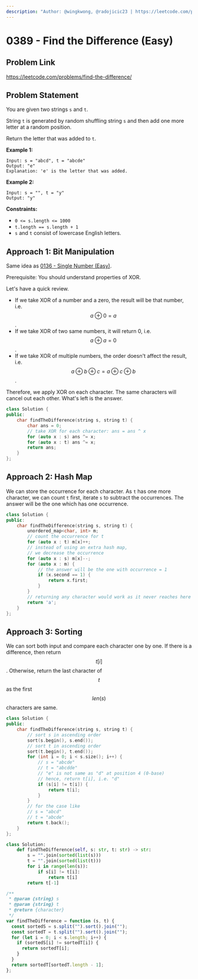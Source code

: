 ```yaml
---
description: "Author: @wingkwong, @radojicic23 | https://leetcode.com/problems/find-the-difference/"
---
```


# 0389 - Find the Difference (Easy)

## Problem Link

https://leetcode.com/problems/find-the-difference/

## Problem Statement

You are given two strings `s` and `t`.

String `t` is generated by random shuffling string `s` and then add one more letter at a random position.

Return the letter that was added to `t`.

**Example 1:**

```
Input: s = "abcd", t = "abcde"
Output: "e"
Explanation: 'e' is the letter that was added.
```

**Example 2:**

```
Input: s = "", t = "y"
Output: "y"
```

**Constraints:**

- `0 <= s.length <= 1000`
- `t.length == s.length + 1`
- `s` and `t` consist of lowercase English letters.

## Approach 1: Bit Manipulation

Same idea as [0136 - Single Number (Easy)](../0100-0199/single-number-easy).

Prerequisite: You should understand properties of XOR.

Let's have a quick review.

- If we take XOR of a number and a zero, the result will be that number, i.e. $$a \oplus 0 = a$$.
- If we take XOR of two same numbers, it will return 0, i.e. $$a \oplus a = 0$$.
- If we take XOR of multiple numbers, the order doesn't affect the result, i.e. $$a \oplus b \oplus c = a \oplus c \oplus b$$.

Therefore, we apply XOR on each character. The same characters will cancel out each other. What's left is the answer.

<Tabs>
<TabItem value="cpp" label="C++">
<SolutionAuthor name="@wingkwong"/>

```cpp
class Solution {
public:
    char findTheDifference(string s, string t) {
        char ans = 0;
        // take XOR for each character: ans = ans ^ x
        for (auto x : s) ans ^= x;
        for (auto x : t) ans ^= x;
        return ans;
    }
};
```

</TabItem>
</Tabs>

## Approach 2: Hash Map

We can store the occurrence for each character. As `t` has one more character, we can count `t` first, iterate `s` to subtract the occurrences. The answer will be the one which has one occurrence.

<Tabs>
<TabItem value="cpp" label="C++">
<SolutionAuthor name="@wingkwong"/>

```cpp
class Solution {
public:
    char findTheDifference(string s, string t) {
        unordered_map<char, int> m;
        // count the occurrence for t
        for (auto x : t) m[x]++;
        // instead of using an extra hash map,
        // we decrease the occurrence
        for (auto x : s) m[x]--;
        for (auto x : m) {
            // the answer will be the one with occurrence = 1
            if (x.second == 1) {
                return x.first;
            }
        }
        // returning any character would work as it never reaches here
        return 'a';
    }
};
```

</TabItem>
</Tabs>

## Approach 3: Sorting

We can sort both input and compare each character one by one. If there is a difference, then return $$t[i]$$. Otherwise, return the last character of $$t$$ as the first $$len(s)$$ characters are same.

<Tabs>
<TabItem value="cpp" label="C++">
<SolutionAuthor name="@wingkwong"/>

```cpp
class Solution {
public:
    char findTheDifference(string s, string t) {
        // sort s in ascending order
        sort(s.begin(), s.end());
        // sort t in ascending order
        sort(t.begin(), t.end());
        for (int i = 0; i < s.size(); i++) {
            // s = "abcde"
            // t = "abcdde"
            // "e" is not same as "d" at position 4 (0-base)
            // hence, return t[i], i.e. "d"
            if (s[i] != t[i]) {
                return t[i];
            }
        }
        // for the case like
        // s = "abcd"
        // t = "abcde"
        return t.back();
    }
};
```

</TabItem>

<TabItem value="py" label="Python">
<SolutionAuthor name="@radojicic23"/>

```py
class Solution:
    def findTheDifference(self, s: str, t: str) -> str:
        s = "".join(sorted(list(s)))
        t = "".join(sorted(list(t)))
        for i in range(len(s)):
            if s[i] != t[i]:
                return t[i]
        return t[-1]
```

</TabItem>

<TabItem value="js" label="JavaScript">
<SolutionAuthor name="@radojicic23"/>

```js
/**
 * @param {string} s
 * @param {string} t
 * @return {character}
 */
var findTheDifference = function (s, t) {
  const sortedS = s.split("").sort().join("");
  const sortedT = t.split("").sort().join("");
  for (let i = 0; i < s.length; i++) {
    if (sortedS[i] != sortedT[i]) {
      return sortedT[i];
    }
  }
  return sortedT[sortedT.length - 1];
};
```

</TabItem>
</Tabs>
